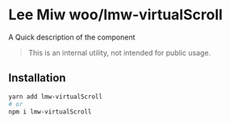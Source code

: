 # Lee Miw woo/lmw-virtualScroll

A Quick description of the component

> This is an internal utility, not intended for public usage.

## Installation

```sh
yarn add lmw-virtualScroll
# or
npm i lmw-virtualScroll
```